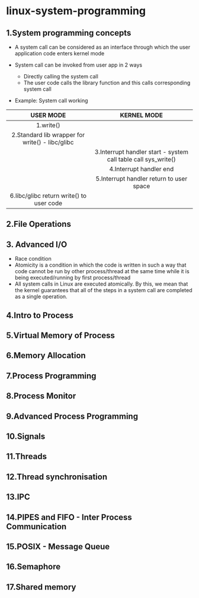 # linux-system-programming

## 1.System programming concepts
- A system call can be considered as an interface through which the user application code enters kernel mode
- System call can be invoked from user app in 2 ways
  - Directly calling the system call
  - The user code calls the library function and this calls corresponding system call

- Example: System call working
  
|USER MODE|KERNEL MODE|
|:-------:|:---------:|
|1.write()||
|2.Standard lib wrapper for write() - libc/glibc||
||3.Interrupt handler start - system call table call sys_write()|
||4.Interrupt handler end|
||5.Interrupt handler return to user space|
|6.libc/glibc return write() to user code||

## 2.File Operations
## 3. Advanced I/O
- Race condition
- Atomicity is a condition in which the code is written in such a way that code cannot be run by other process/thread at the same time while it is being executed/running by first process/thread
- All system calls in Linux are executed atomically. By this, we mean that the kernel guarantees that all of the steps in a system call are completed as a single operation.
## 4.Intro to Process
## 5.Virtual Memory of Process
## 6.Memory Allocation
## 7.Process Programming
## 8.Process Monitor
## 9.Advanced Process Programming
## 10.Signals
## 11.Threads
## 12.Thread synchronisation
## 13.IPC
## 14.PIPES and FIFO - Inter Process Communication
## 15.POSIX - Message Queue
## 16.Semaphore
## 17.Shared memory